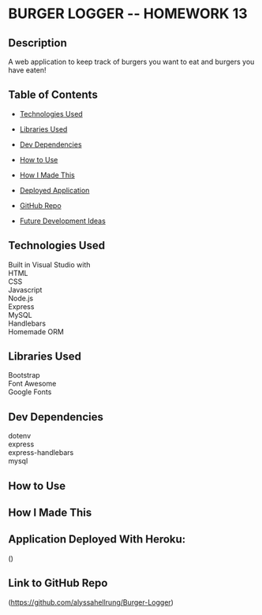 # BURGER LOGGER -- HOMEWORK 13

## Description  
A web application to keep track of burgers you want to eat and burgers you have eaten! 

## Table of Contents

* [Technologies Used](#technologies-used)

* [Libraries Used](#libraries-used)

* [Dev Dependencies](#dev-dependencies)

* [How to Use](#how-to-use)

* [How I Made This](#how-i-made-this)

* [Deployed Application](#application-deployed-with-heroku)

* [GitHub Repo](#link-to-github-repo)

* [Future Development Ideas](#future-development-ideas)

## Technologies Used  
Built in Visual Studio with          
HTML       
CSS      
Javascript        
Node.js      
Express   
MySQL  
Handlebars      
Homemade ORM  

## Libraries Used
Bootstrap      
Font Awesome      
Google Fonts  

## Dev Dependencies  
dotenv  
express  
express-handlebars  
mysql       

## How to Use  


## How I Made This  


## Application Deployed With Heroku:
()

## Link to GitHub Repo    
(https://github.com/alyssahellrung/Burger-Logger)